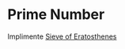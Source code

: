 # Prime Number
Implimente [Sieve of Eratosthenes](https://en.wikipedia.org/wiki/Sieve_of_Eratosthenes)
